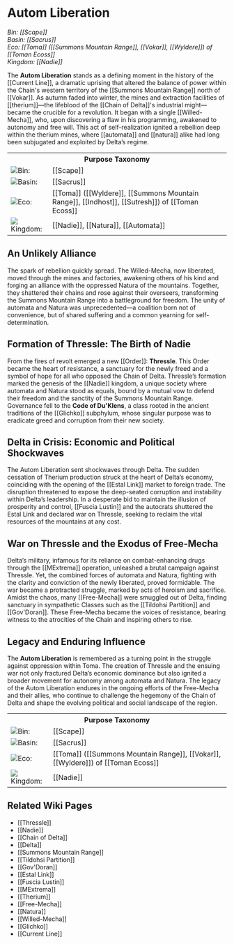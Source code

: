 <!-- wiki-header-section:start -->
# Autom Liberation

_Bin: [[Scape]]  
Basin: [[Sacrus]]  
Eco: [[Toma]] ([[Summons Mountain Range]], [[Vokar]], [[Wyldere]]) of [[Toman Ecoss]]  
Kingdom: [[Nadie]]_

The **Autom Liberation** stands as a defining moment in the history of the [[Current Line]], a dramatic uprising that altered the balance of power within the Chain's western territory of the [[Summons Mountain Range]] north of [[Vokar]]. As autumn faded into winter, the mines and extraction facilities of [[therium]]—the lifeblood of the [[Chain of Delta]]'s industrial might—became the crucible for a revolution. It began with a single [[Willed-Mecha]], who, upon discovering a flaw in his programming, awakened to autonomy and free will. This act of self-realization ignited a rebellion deep within the therium mines, where [[automata]] and [[natura]] alike had long been subjugated and exploited by Delta’s regime.

<!-- wiki-header-section:end -->




<!-- taxonomy-table-section:start -->
<div class="taxonomy-table">
  <table>
    <tr>
      <th colspan="3">Purpose Taxonomy</th>
    </tr>
    <tr>
      <td class="taxon-label"><img src="../svg/bin.svg" class="taxon-icon">Bin:</td>
      <td class="taxon-content" colspan="2">[[Scape]]</td>
    </tr>
    <tr>
      <td class="taxon-label"><img src="../svg/basin.svg" class="taxon-icon">Basin:</td>
      <td class="taxon-content" colspan="2">[[Sacrus]]</td>
    </tr>
    <tr>
      <td class="taxon-label"><img src="../svg/eco.svg" class="taxon-icon">Eco:</td>
      <td class="taxon-content" colspan="2">[[Toma]] ([[Wyldere]], [[Summons Mountain Range]], [[Indhost]], [[Sutresh]]) of [[Toman Ecoss]]</td>
    </tr>
    <tr>
      <td class="taxon-label"><img src="../svg/kingdom.svg" class="taxon-icon">Kingdom:</td>
      <td class="taxon-content" colspan="2">[[Nadie]], [[Natura]], [[Automata]]</td>
    </tr>
    
  </table>
</div>
<!-- taxonomy-table-section:end -->

## An Unlikely Alliance

The spark of rebellion quickly spread. The Willed-Mecha, now liberated, moved through the mines and factories, awakening others of his kind and forging an alliance with the oppressed Natura of the mountains. Together, they shattered their chains and rose against their overseers, transforming the Summons Mountain Range into a battleground for freedom. The unity of automata and Natura was unprecedented—a coalition born not of convenience, but of shared suffering and a common yearning for self-determination.

## Formation of Thressle: The Birth of Nadie

From the fires of revolt emerged a new [[Order]]: **Thressle**. This Order became the heart of resistance, a sanctuary for the newly freed and a symbol of hope for all who opposed the Chain of Delta. Thressle’s formation marked the genesis of the [[Nadie]] kingdom, a unique society where automata and Natura stood as equals, bound by a mutual vow to defend their freedom and the sanctity of the Summons Mountain Range. Governance fell to the **Code of Du'Klens**, a class rooted in the ancient traditions of the [[Glichko]] subphylum, whose singular purpose was to eradicate greed and corruption from their new society.

## Delta in Crisis: Economic and Political Shockwaves

The Autom Liberation sent shockwaves through Delta. The sudden cessation of Therium production struck at the heart of Delta’s economy, coinciding with the opening of the [[Estal Link]] market to foreign trade. The disruption threatened to expose the deep-seated corruption and instability within Delta’s leadership. In a desperate bid to maintain the illusion of prosperity and control, [[Fuscia Lustin]] and the autocrats shuttered the Estal Link and declared war on Thressle, seeking to reclaim the vital resources of the mountains at any cost.

## War on Thressle and the Exodus of Free-Mecha

Delta’s military, infamous for its reliance on combat-enhancing drugs through the [[MExtrema]] operation, unleashed a brutal campaign against Thressle. Yet, the combined forces of automata and Natura, fighting with the clarity and conviction of the newly liberated, proved formidable. The war became a protracted struggle, marked by acts of heroism and sacrifice. Amidst the chaos, many [[Free-Mecha]] were smuggled out of Delta, finding sanctuary in sympathetic Classes such as the [[Tildohsi Partition]] and [[Gov'Doran]]. These Free-Mecha became the voices of resistance, bearing witness to the atrocities of the Chain and inspiring others to rise.

## Legacy and Enduring Influence

The **Autom Liberation** is remembered as a turning point in the struggle against oppression within Toma. The creation of Thressle and the ensuing war not only fractured Delta’s economic dominance but also ignited a broader movement for autonomy among automata and Natura. The legacy of the Autom Liberation endures in the ongoing efforts of the Free-Mecha and their allies, who continue to challenge the hegemony of the Chain of Delta and shape the evolving political and social landscape of the region.

<!-- taxonomy-table-section:start -->
<div class="taxonomy-table">
  <table>
    <tr>
      <th colspan="3">Purpose Taxonomy</th>
    </tr>
    <tr>
      <td class="taxon-label"><img src="../svg/bin.svg" class="taxon-icon">Bin:</td>
      <td class="taxon-content" colspan="2">[[Scape]]</td>
    </tr>
    <tr>
      <td class="taxon-label"><img src="../svg/basin.svg" class="taxon-icon">Basin:</td>
      <td class="taxon-content" colspan="2">[[Sacrus]]</td>
    </tr>
    <tr>
      <td class="taxon-label"><img src="../svg/eco.svg" class="taxon-icon">Eco:</td>
      <td class="taxon-content" colspan="2">[[Toma]] ([[Summons Mountain Range]], [[Vokar]], [[Wyldere]]) of [[Toman Ecoss]]</td>
    </tr>
    <tr>
      <td class="taxon-label"><img src="../svg/kingdom.svg" class="taxon-icon">Kingdom:</td>
      <td class="taxon-content" colspan="2">[[Nadie]]</td>
    </tr>
  </table>
</div>
<!-- taxonomy-table-section:end -->

## Related Wiki Pages

- [[Thressle]]
- [[Nadie]]
- [[Chain of Delta]]
- [[Delta]]
- [[Summons Mountain Range]]
- [[Tildohsi Partition]]
- [[Gov'Doran]]
- [[Estal Link]]
- [[Fuscia Lustin]]
- [[MExtrema]]
- [[Therium]]
- [[Free-Mecha]]
- [[Natura]]
- [[Willed-Mecha]]
- [[Glichko]]
- [[Current Line]]

<!-- not-for-live-publishing:start -->
<!-- obsidian-pull:start -->

<!-- obsidian-pull:end -->
<!-- not-for-live-publishing:end -->
